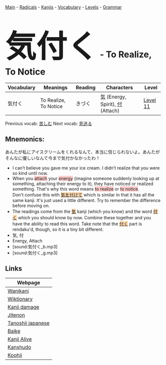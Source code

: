 <style> bigfont {font-size: 100px}</style>
[Main](../README.md) -
[Radicals](../radicals.md) -
[Kanjis](../kanjis.md) -
[Vocabulary](../vocabulary.md) -
[Levels](../levels.md) -
[Grammar](../grammar.md)
# <bigfont> 気付く</bigfont> - To Realize, To Notice 

| Vocabulary | Meanings | Reading | Characters | Level |
| --- | --- | --- | --- | --- |
| 気付く | To Realize, To Notice | きづく |  [気](../kanjis/気.md) (Energy, Spirit), [付](../kanjis/付.md) (Attach) | [Level 11](../levels/wk_level11.md) |

Previous vocab: [苦しむ](苦しむ.md) Next vocab: [見送る](見送る.md) 

## Mnemonics:
あんたが私にアイスクリームをくれるなんて、本当に信じられないよ。あんたがそんなに優しいなんて今まで気付かなかったわ！
* I can’t believe you gave me your ice cream. I didn’t realize that you were so kind until now.
* When you <span style="background-color:#ffcccb"> attach</span> your <span style="background-color:#ffcccb"> energy</span> (imagine someone suddenly looking up at something, attaching their energy to it), they have noticed or realized something. That's why this word means <span style="background-color:#ffcccb"> to realize</span> or <span style="background-color:#ffcccb"> to notice</span>. <br />Don't confuse this with <span style="background-color:#fed8b1"> [気を付けて]([気](https://jisho.org/search/気)を付けて)</span> which is similar in that it has all the same kanji. It's just used a little different. Try to remember the difference before moving on.
* The readings come from the <span style="background-color:#fed8b1"> [気](https://jisho.org/search/気)</span> kanji (which you know) and the word <span style="background-color:#fed8b1"> [付く](https://jisho.org/search/付く)</span> which you should know by now. Combine these together and you have the ability to read this word. Take note that the <span style="background-color:#fed8b1"> [付く](https://jisho.org/search/付く)</span> part is rendaku'd, though, so it is a tiny bit different.
* 気, 付
* Energy, Attach
* [sound:気付く_b.mp3]
* [sound:気付く_g.mp3]


## Links 

| Webpage |
| --- |
| [Wanikani          ](https://www.wanikani.com/kanji/気付く) |
| [Wiktionary        ](https://en.wiktionary.org/wiki/気付く) |
| [Kanji damage      ](http://www.kanjidamage.com/kanji/search?utf8=✓&q=気付く) |
| [Jitenon           ](https://jitenon.com/kanji/気付く) |
| [Tanoshii japanese ](https://www.tanoshiijapanese.com/dictionary/kanji.cfm?k=気付く) |
| [Baike             ](https://baike.baidu.com/item/気付く) |
| [Kanji Alive       ](https://app.kanjialive.com/気付く) |
| [Kanshudo          ](https://www.kanshudo.com/searchmn?q=気付く) |
| [Koohii            ](https://kanji.koohii.com/study/kanji/気付く) |
